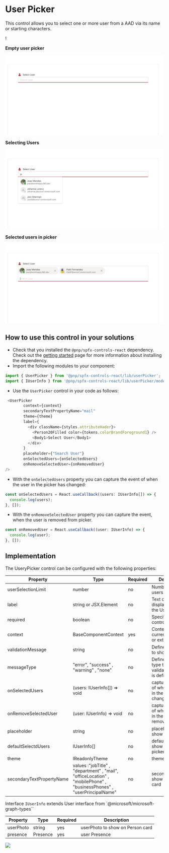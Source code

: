 # User Picker

This control allows you to select one or more user from a AAD via its name or starting characters.

!

**Empty user picker**

![Empty user picker](../assets/userPicker03.png)

**Selecting Users**

![Selecting users](../assets/userPicker02.png)

**Selected users in picker**

![Selected users in the input](../assets/userPicker01.png)

## How to use this control in your solutions

- Check that you installed the `@pnp/spfx-controls-react` dependency. Check out the [getting started](../../#getting-started) page for more information about installing the dependency.
- Import the following modules to your component:

```TypeScript
import { UserPicker } from '@pnp/spfx-controls-react/lib/userPicker';
import { IUserInfo } from '@pnp/spfx-controls-react/lib/userPicker/models/IUserInfo';
```

- Use the `UserPicker` control in your code as follows:

```TypeScript
 <UserPicker
        context={context}
        secondaryTextPropertyName="mail"
        theme={theme}
        label={
          <div className={styles.attributeHader}>
            <Person20Filled color={tokens.colorBrandForeground1} />
            <Body1>Select User</Body1>
          </div>
        }
        placeholder={"Search User"}
        onSelectedUsers={onSelectedUsers}
        onRemoveSelectedUser={onRemovedUser}
/>
```

- With the `onSelectedUsers` property you can capture the event of when the user in the picker has changed:

```typescript
const onSelectedUsers = React.useCallback((users: IUserInfo[]) => {
  console.log(users);
}, []);
```

- With the `onRemoveSelectedUser` property you can capture the event, when the user is removed from picker.

```typescript
const onRemovedUser = React.useCallback((user: IUserInfo) => {
  console.log(user);
}, []);
```

## Implementation

The UseryPicker control can be configured with the following properties:

| Property                  | Type                                                                                                                  | Required | Description                                                     |
| ------------------------- | --------------------------------------------------------------------------------------------------------------------- | -------- | --------------------------------------------------------------- |
| userSelectionLimit        | number                                                                                                                | no       | Number selected users allowed                                   |
| label                     | string or JSX.Element                                                                                                 | no       | Text or control displayed above the User Picker.                |
| required                  | boolean                                                                                                               | no       | Specify if the control is required                              |
| context                   | BaseComponentContext                                                                                                  | yes      | Context of the current web part or extension.                   |
| validationMessage         | string                                                                                                                | no       | Defines message to show on picker                               |
| messageType               | "error", "success" , "warning" , "none"                                                                               | no       | Defines message type to show if validationMessage is defined    |
| onSelectedUsers           | (users: IUserInfo[]) => void                                                                                          | no       | captures the event of when the users in the picker has changed. |
| onRemoveSelectedUser      | (user: IUserInfo) => void                                                                                             | no       | captures the event of when the user in the picker was removed   |
| placeholder               | string                                                                                                                | no       | placeholder to show                                             |
| defaultSelectdUsers       | IUserInfo[]                                                                                                           | no       | default users to show on the picker                             |
| theme                     | IReadonlyTheme                                                                                                        | no       | theme                                                           |
| secondaryTextPropertyName | values :"jobTitle" , "department" , "mail", "officeLocation" , "mobilePhone" , "businessPhones" , "userPrincipalName" | no       | secondary text to show on persona card                          |

Interface `IUserInfo` extends User interface from `@microsoft/microsoft-graph-types``

| Property  | Type     | Required | Description                      |
| --------- | -------- | -------- | -------------------------------- |
| userPhoto | string   | yes      | userPhoto to show on Person card |
| presence  | Presence | yes      | user Presence                    |

![](https://telemetry.sharepointpnp.com/sp-dev-fx-controls-react/wiki/controls/UserPicker)
